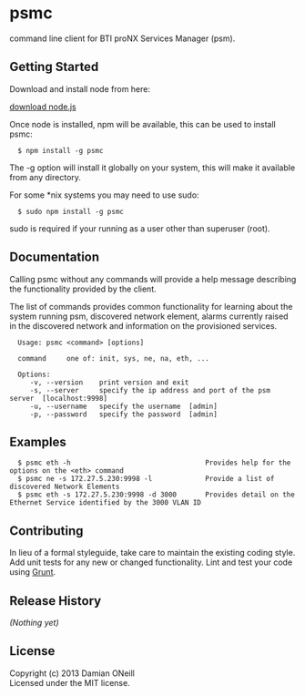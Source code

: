 # psmc

command line client for BTI proNX Services Manager (psm).

## Getting Started
Download and install node from here:

<a href="http://nodejs.org/download/" target="_blank">download node.js</a>

Once node is installed, npm will be available, this can be used to install psmc:

      $ npm install -g psmc

The -g option will install it globally on your system, this will make it available from any directory.

For some *nix systems you may need to use sudo:

      $ sudo npm install -g psmc

sudo is required if your running as a user other than superuser (root).

## Documentation
Calling psmc without any commands will provide a help message describing the functionality provided by the client.

The list of commands provides common functionality for learning about the system running psm, discovered network element, alarms currently raised in the discovered network and information on the provisioned services.

      Usage: psmc <command> [options]

      command     one of: init, sys, ne, na, eth, ...

      Options:
         -v, --version    print version and exit
         -s, --server     specify the ip address and port of the psm server  [localhost:9998]
         -u, --username   specify the username  [admin]
         -p, --password   specify the password  [admin]

## Examples
      $ psmc eth -h					                Provides help for the options on the <eth> command
      $ psmc ne -s 172.27.5.230:9998 -l			    Provide a list of discovered Network Elements
      $ psmc eth -s 172.27.5.230:9998 -d 3000		Provides detail on the Ethernet Service identified by the 3000 VLAN ID


## Contributing
In lieu of a formal styleguide, take care to maintain the existing coding style. Add unit tests for any new or changed functionality. Lint and test your code using [Grunt](http://gruntjs.com/).

## Release History
_(Nothing yet)_

## License
Copyright (c) 2013 Damian ONeill  
Licensed under the MIT license.
